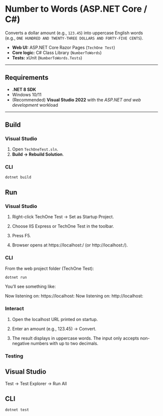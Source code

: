 ﻿# Number to Words (ASP.NET Core / C#)

Converts a dollar amount (e.g., `123.45`) into uppercase English words  
(e.g., `ONE HUNDRED AND TWENTY-THREE DOLLARS AND FORTY-FIVE CENTS`).

- **Web UI:** ASP.NET Core Razor Pages (`TechOne Test`)
- **Core logic:** C# Class Library (`NumberToWords`)
- **Tests:** xUnit (`NumberToWords.Tests`)

---

## Requirements
- **.NET 8 SDK**
- Windows 10/11
- (Recommended) **Visual Studio 2022** with the *ASP.NET and web development* workload

---

## Build

### Visual Studio
1. Open `TechOneTest.sln`.
2. **Build → Rebuild Solution**.

### CLI
```bash
dotnet build
```


## Run

### Visual Studio

1. Right-click TechOne Test → Set as Startup Project.

2. Choose IIS Express or TechOne Test in the toolbar.

3. Press F5.

4. Browser opens at https://localhost:<port>/ (or http://localhost:<port>/).

### CLI

From the web project folder (TechOne Test):

```bash
dotnet run
```

You’ll see something like:

Now listening on: https://localhost:<port>
Now listening on: http://localhost:<port>

### Interact

1. Open the localhost URL printed on startup.

2. Enter an amount (e.g., 123.45) -> Convert.

3. The result displays in uppercase words. The input only accepts non-negative numbers with up to two decimals.

### Testing

## Visual Studio

Test -> Test Explorer -> Run All

## CLI

```bash
dotnet test
```